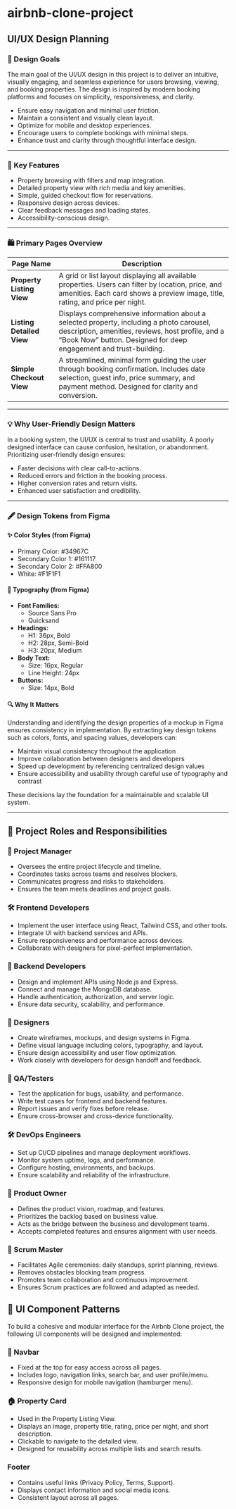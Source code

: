 # airbnb-clone-project

## UI/UX Design Planning

### 🌟 Design Goals

The main goal of the UI/UX design in this project is to deliver an intuitive, visually engaging, and seamless experience for users browsing, viewing, and booking properties. The design is inspired by modern booking platforms and focuses on simplicity, responsiveness, and clarity.

- Ensure easy navigation and minimal user friction.
- Maintain a consistent and visually clean layout.
- Optimize for mobile and desktop experiences.
- Encourage users to complete bookings with minimal steps.
- Enhance trust and clarity through thoughtful interface design.

---

### 🔑 Key Features

- Property browsing with filters and map integration.
- Detailed property view with rich media and key amenities.
- Simple, guided checkout flow for reservations.
- Responsive design across devices.
- Clear feedback messages and loading states.
- Accessibility-conscious design.

---

### 🛍️ Primary Pages Overview

| Page Name              | Description |
|------------------------|-------------|
| **Property Listing View** | A grid or list layout displaying all available properties. Users can filter by location, price, and amenities. Each card shows a preview image, title, rating, and price per night. |
| **Listing Detailed View** | Displays comprehensive information about a selected property, including a photo carousel, description, amenities, reviews, host profile, and a “Book Now” button. Designed for deep engagement and trust-building. |
| **Simple Checkout View**  | A streamlined, minimal form guiding the user through booking confirmation. Includes date selection, guest info, price summary, and payment method. Designed for clarity and conversion. |

---

### 💡 Why User-Friendly Design Matters

In a booking system, the UI/UX is central to trust and usability. A poorly designed interface can cause confusion, hesitation, or abandonment. Prioritizing user-friendly design ensures:

- Faster decisions with clear call-to-actions.
- Reduced errors and friction in the booking process.
- Higher conversion rates and return visits.
- Enhanced user satisfaction and credibility.

---

### 🖋️ Design Tokens from Figma

#### ✨ Color Styles (from Figma)
- Primary Color: #34967C
- Secondary Color 1: #161117
- Secondary Color 2: #FFA800
- White: #F1F1F1

#### 🎨 Typography (from Figma)
- **Font Families:**
  - Source Sans Pro
  - Quicksand
- **Headings:**
  - H1: 36px, Bold
  - H2: 28px, Semi-Bold
  - H3: 20px, Medium
- **Body Text:**
  - Size: 16px, Regular
  - Line Height: 24px
- **Buttons:**
  - Size: 14px, Bold

#### 🔍 Why It Matters

Understanding and identifying the design properties of a mockup in Figma ensures consistency in implementation. By extracting key design tokens such as colors, fonts, and spacing values, developers can:

- Maintain visual consistency throughout the application
- Improve collaboration between designers and developers
- Speed up development by referencing centralized design values
- Ensure accessibility and usability through careful use of typography and contrast

These decisions lay the foundation for a maintainable and scalable UI system.

---

## 📆 Project Roles and Responsibilities

### 💼 Project Manager
- Oversees the entire project lifecycle and timeline.
- Coordinates tasks across teams and resolves blockers.
- Communicates progress and risks to stakeholders.
- Ensures the team meets deadlines and project goals.

### 🛠️ Frontend Developers
- Implement the user interface using React, Tailwind CSS, and other tools.
- Integrate UI with backend services and APIs.
- Ensure responsiveness and performance across devices.
- Collaborate with designers for pixel-perfect implementation.

### 📁 Backend Developers
- Design and implement APIs using Node.js and Express.
- Connect and manage the MongoDB database.
- Handle authentication, authorization, and server logic.
- Ensure data security, scalability, and performance.

### 🎨 Designers
- Create wireframes, mockups, and design systems in Figma.
- Define visual language including colors, typography, and layout.
- Ensure design accessibility and user flow optimization.
- Work closely with developers for design handoff and feedback.

### 🔧 QA/Testers
- Test the application for bugs, usability, and performance.
- Write test cases for frontend and backend features.
- Report issues and verify fixes before release.
- Ensure cross-browser and cross-device functionality.

### 🛠️ DevOps Engineers
- Set up CI/CD pipelines and manage deployment workflows.
- Monitor system uptime, logs, and performance.
- Configure hosting, environments, and backups.
- Ensure scalability and reliability of the infrastructure.

### 📄 Product Owner
- Defines the product vision, roadmap, and features.
- Prioritizes the backlog based on business value.
- Acts as the bridge between the business and development teams.
- Accepts completed features and ensures alignment with user needs.

### 📆 Scrum Master
- Facilitates Agile ceremonies: daily standups, sprint planning, reviews.
- Removes obstacles blocking team progress.
- Promotes team collaboration and continuous improvement.
- Ensures Scrum practices are followed and adapted as needed.

## 🧩 UI Component Patterns

To build a cohesive and modular interface for the Airbnb Clone project, the following UI components will be designed and implemented:

### 🔹 Navbar
- Fixed at the top for easy access across all pages.
- Includes logo, navigation links, search bar, and user profile/menu.
- Responsive design for mobile navigation (hamburger menu).

### 🏠 Property Card
- Used in the Property Listing View.
- Displays an image, property title, rating, price per night, and short description.
- Clickable to navigate to the detailed view.
- Designed for reusability across multiple lists and search results.

###  Footer
- Contains useful links (Privacy Policy, Terms, Support).
- Displays contact information and social media icons.
- Consistent layout across all pages.
